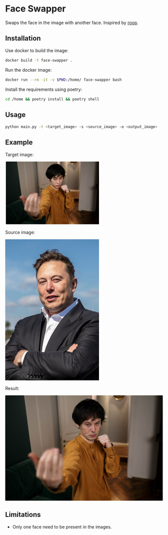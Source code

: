 # Face Swapper

Swaps the face in the image with another face. Inspired by [roop](https://github.com/s0md3v/roop).

## Installation

Use docker to build the image:

```bash
docker build -t face-swapper .
```

Run the docker image:

```bash
docker run --rm -it -v $PWD:/home/ face-swapper bash
```

Install the requirements using poetry:

```bash
cd /home && poetry install && poetry shell
```

## Usage

```bash
python main.py -t <target_image> -s <source_image> -o <output_image>
```

## Example

Target image:

![Target Image](./assets/target.jpg)

Source image:

![Source Image](./assets/source.jpg)

Result:

![Result Image](./assets/result.jpg)

## Limitations

* Only one face need to be present in the images.
